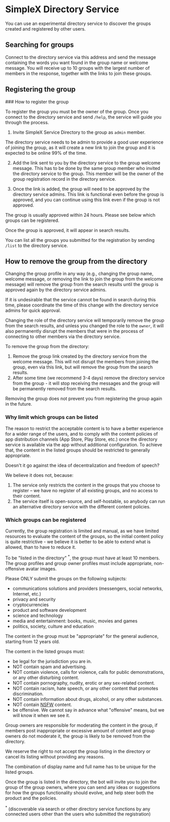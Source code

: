 # SimpleX Directory Service

You can use an experimental directory service to discover the groups created and registered by other users.

## Searching for groups

Connect to the directory service via this address and send the message containing the words you want found in the group name or welcome message. You will receive up to 10 groups with the largest number of members in the response, together with the links to join these groups.

## Registering the group

### How to register the group

To register the group you must be the owner of the group. Once you connect to the directory service and send `/help`, the service will guide you through the process.

1. Invite SimpleX Service Directory to the group as `admin` member.

The directory service needs to be admin to provide a good user experience of joining the group, as it will create a new link to join the group and it is expected to be online 99% of the time.

2. Add the link sent to you by the directory service to the group welcome message. This has to be done by the same group member who invited the directory service to the group. This member will be the owner of the group registration record in the directory service.

3. Once the link is added, the group will need to be approved by the directory service admins. This link is functional even before the group is approved, and you can continue using this link even if the group is not approved.

The group is usually approved within 24 hours. Please see below which groups can be registered.

Once the group is approved, it will appear in search results.

You can list all the groups you submitted for the registration by sending `/list` to the directory service.

## How to remove the group from the directory

Changing the group profile in any way (e.g., changing the group name, welcome message, or removing the link to join the group from the welcome message) will remove the group from the search results until the group is approved again by the directory service admins.

If it is undesirable that the service cannot be found in search during this time, please coordinate the time of this change with the directory service admins for quick approval.

Changing the role of the directory service will temporarily remove the group from the search results, and unless you changed the role to the `owner`, it will also permanently disrupt the members that were in the process of connecting to other members via the directory service.

To remove the group from the directory:

1. Remove the group link created by the directory service from the welcome message. This will not disrupt the members from joining the group, even via this link, but will remove the group from the search results.
2. After some time (we recommend 3-4 days) remove the directory service from the group - it will stop receiving the messages and the group will be permanently removed from the search results.

Removing the group does not prevent you from registering the group again in the future.

### Why limit which groups can be listed

The reason to restrict the acceptable content is to have a better experience for a wider range of the users, and to comply with the content policies of app distribution channels (App Store, Play Store, etc.) once the directory service is available via the app without additional configuration. To achieve that, the content in the listed groups should be restricted to generally appropriate.

Doesn't it go against the idea of decentralization and freedom of speech?

We believe it does not, because:
1. The service only restricts the content in the groups that you choose to register – we have no register of all existing groups, and no access to their content.
2. The service itself is open-source, and self-hostable, so anybody can run an alternative directory service with the different content policies.

### Which groups can be registered

Currently, the group registration is limited and manual, as we have limited resources to evaluate the content of the groups, so the initial content policy is quite restrictive - we believe it is better to be able to extend what is allowed, than to have to reduce it.

To be "listed in the directory" <sup>\*</sup>, the group must have at least 10 members. The group profiles and group owner profiles must include appropriate, non-offensive avatar images.

Please ONLY submit the groups on the following subjects:
- communications solutions and providers (messengers, social networks, Internet, etc.)
- privacy and security
- cryptocurrencies
- product and software development
- science and technology
- media and entertainment: books, music, movies and games
- politics, society, culture and education

The content in the group must be "appropriate" for the general audience, starting from 12 years old.

The content in the listed groups must:
- be legal for the jurisdiction you are in.
- NOT contain spam and advertising.
- NOT contain violence, calls for violence, calls for public demonstrations, or any other disturbing content.
- NOT contain pornography, nudity, erotic or any sex-related content.
- NOT contain racism, hate speech, or any other content that promotes discrimination.
- NOT contain information about drugs, alcohol, or any other substances.
- NOT contain [NSFW](https://en.wikipedia.org/wiki/Not_safe_for_work) content.
- be offensive. We cannot say in advance what "offensive" means, but we will know it when we see it.

Group owners are responsible for moderating the content in the group, if members post inappropriate or excessive amount of content and group owners do not moderate it, the group is likely to be removed from the directory.

We reserve the right to not accept the group listing in the directory or cancel its listing without providing any reasons.

The combination of display name and full name has to be unique for the listed groups.

Once the group is listed in the directory, the bot will invite you to join the group of the group owners, where you can send any ideas or suggestions for how the groups functionality should evolve, and help steer both the product and the policies.

<sup>\*</sup> (discoverable via search or other directory service functions by any connected users other than the users who submitted the registration)